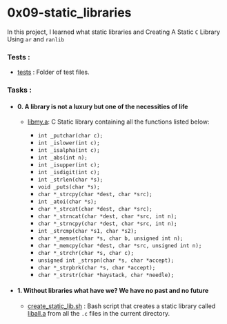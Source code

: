 # 0x09-static_libraries

In this project, I learned what static libraries and Creating A Static `C` Library Using `ar` and `ranlib`

### Tests :
 + [tests](https://github.com/BigGtpoint/alx-low_level_programming/tree/main/0x09-static_libraries/tests) : Folder of test files.

### Tasks :
 + #### 0. A library is not a luxury but one of the necessities of life
   - [libmy.a](https://github.com/BigGtpoint/alx-low_level_programming/tree/main/0x09-static_libraries/libmy.a): C Static library containing all the functions listed below:

      - `int _putchar(char c);`
      - `int _islower(int c);`
      - `int _isalpha(int c);`
      - `int _abs(int n);`
      - `int _isupper(int c);`
      - `int _isdigit(int c);`
      - `int _strlen(char *s);`
      - `void _puts(char *s);`
      - `char *_strcpy(char *dest, char *src);`
      - `int _atoi(char *s);`
      - `char *_strcat(char *dest, char *src);`
      - `char *_strncat(char *dest, char *src, int n);`
      - `char *_strncpy(char *dest, char *src, int n);`
      - `int _strcmp(char *s1, char *s2);`
      - `char *_memset(char *s, char b, unsigned int n);`
      - `char *_memcpy(char *dest, char *src, unsigned int n);`
      - `char *_strchr(char *s, char c);`
      - `unsigned int _strspn(char *s, char *accept);`
      - `char *_strpbrk(char *s, char *accept);`
      - `char *_strstr(char *haystack, char *needle);`

 + #### 1. Without libraries what have we? We have no past and no future
   - [create_static_lib.sh](https://github.com/BigGtpoint/alx-low_level_programming/tree/main/0x09-static_libraries/create_static_lib.sh) : Bash script that creates a static library called [liball.a](https://github.com/BigGtpoint/alx-low_level_programming/blob/main/0x09-static_libraries/liball.a) from all the `.c` files in the current directory.
